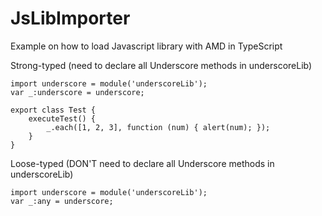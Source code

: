JsLibImporter
=============

Example on how to load Javascript library with AMD in TypeScript

Strong-typed (need to declare all Underscore methods in underscoreLib)

	import underscore = module('underscoreLib');
	var _:underscore = underscore;

	export class Test {
	    executeTest() {
	        _.each([1, 2, 3], function (num) { alert(num); });
	    }
	}
 
Loose-typed (DON'T need to declare all Underscore methods in underscoreLib)

	import underscore = module('underscoreLib');
	var _:any = underscore;

	